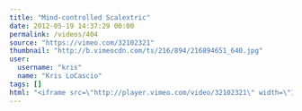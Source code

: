 ```yaml
---
title: "Mind-controlled Scalextric"
date: 2012-05-19 14:37:29 00:00
permalink: /videos/404
source: "https://vimeo.com/32102321"
thumbnail: "http://b.vimeocdn.com/ts/216/894/216894651_640.jpg"
user:
  username: "kris"
  name: "Kris LoCascio"
tags: []
html: "<iframe src=\"http://player.vimeo.com/video/32102321\" width=\"1280\" height=\"720\" frameborder=\"0\" webkitallowfullscreen mozallowfullscreen allowfullscreen></iframe>"
---
```


